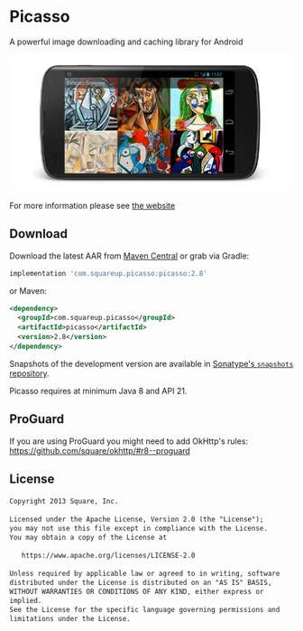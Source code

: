 Picasso
=======

A powerful image downloading and caching library for Android

![](website/static/sample.png)

For more information please see [the website][1]



Download
--------

Download the latest AAR from [Maven Central][2] or grab via Gradle:
```groovy
implementation 'com.squareup.picasso:picasso:2.8'
```
or Maven:
```xml
<dependency>
  <groupId>com.squareup.picasso</groupId>
  <artifactId>picasso</artifactId>
  <version>2.8</version>
</dependency>
```

Snapshots of the development version are available in [Sonatype's `snapshots` repository][snap].

Picasso requires at minimum Java 8 and API 21.


ProGuard
--------

If you are using ProGuard you might need to add OkHttp's rules: https://github.com/square/okhttp/#r8--proguard



License
--------

    Copyright 2013 Square, Inc.

    Licensed under the Apache License, Version 2.0 (the "License");
    you may not use this file except in compliance with the License.
    You may obtain a copy of the License at

       https://www.apache.org/licenses/LICENSE-2.0

    Unless required by applicable law or agreed to in writing, software
    distributed under the License is distributed on an "AS IS" BASIS,
    WITHOUT WARRANTIES OR CONDITIONS OF ANY KIND, either express or implied.
    See the License for the specific language governing permissions and
    limitations under the License.


 [1]: https://square.github.io/picasso/
 [2]: https://search.maven.org/search?q=g:com.squareup.picasso%20AND%20a:picasso
 [snap]: https://s01.oss.sonatype.org/content/repositories/snapshots/
